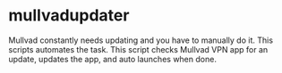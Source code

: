 # mullvadupdater
Mullvad constantly needs updating and you have to manually do it. This scripts automates the task. This script checks Mullvad VPN app for an update, updates the app, and auto launches when done. 

